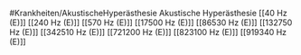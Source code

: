 #Krankheiten/AkustischeHyperästhesie
Akustische Hyperästhesie
[[40 Hz (E)]]
[[240 Hz (E)]]
[[570 Hz (E)]]
[[17500 Hz (E)]]
[[86530 Hz (E)]]
[[132750 Hz (E)]]
[[342510 Hz (E)]]
[[721200 Hz (E)]]
[[823100 Hz (E)]]
[[919340 Hz (E)]]